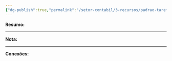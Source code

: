 ```yaml
---
{"dg-publish":true,"permalink":"/setor-contabil/3-recursos/padrao-tarefas/conferir-impostos-pagos-conforme-ecac/","dgPassFrontmatter":true,"created":"2025-07-01T11:50:09.200-03:00","updated":"2025-06-05T23:30:22.022-03:00"}
---
```


**Resumo:** 


---

**Nota:**

---

**Conexões:**